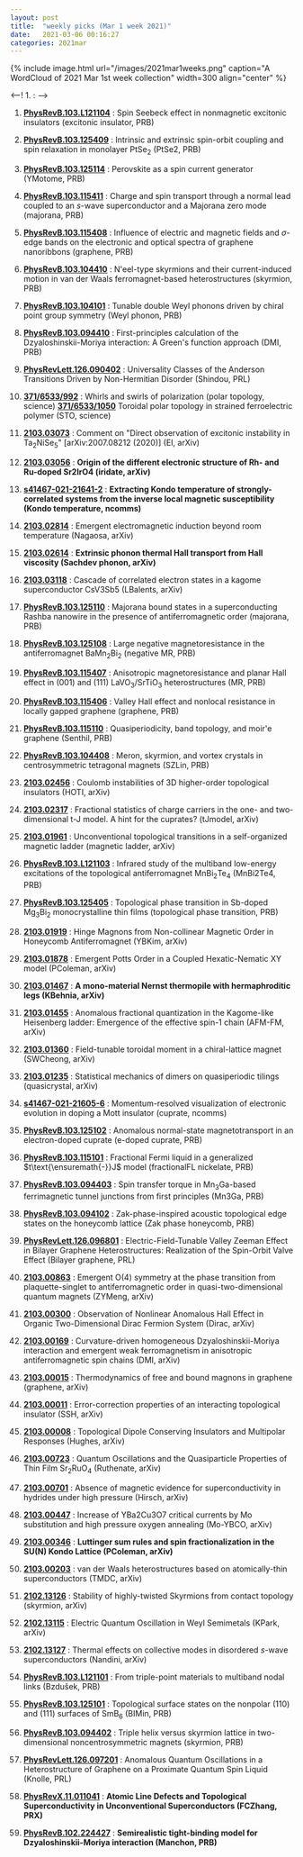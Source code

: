 ```yaml
---
layout: post
title:  "weekly picks (Mar 1 week 2021)"
date:   2021-03-06 00:16:27
categories: 2021mar
---
```


{% include image.html url="/images/2021mar1weeks.png" caption="A WordCloud of 2021 Mar 1st week collection" width=300 align="center" %}


<--! 1. **[]()** : -->

1. **[PhysRevB.103.L121104](https://link.aps.org/doi/10.1103/PhysRevB.103.L121104)** : Spin Seebeck effect in nonmagnetic excitonic insulators (excitonic insulator, PRB)

1. **[PhysRevB.103.125409](https://link.aps.org/doi/10.1103/PhysRevB.103.125409)** : Intrinsic and extrinsic spin-orbit coupling and spin relaxation in monolayer ${\mathrm{PtSe}}_{2}$ (PtSe2, PRB)

1. **[PhysRevB.103.125114](https://link.aps.org/doi/10.1103/PhysRevB.103.125114)** : Perovskite as a spin current generator (YMotome, PRB)

1. **[PhysRevB.103.115411](https://link.aps.org/doi/10.1103/PhysRevB.103.115411)** : Charge and spin transport through a normal lead coupled to an $s$-wave superconductor and a Majorana zero mode (majorana, PRB)

1. **[PhysRevB.103.115408](https://link.aps.org/doi/10.1103/PhysRevB.103.115408)** : Influence of electric and magnetic fields and $\ensuremath{\sigma}$-edge bands on the electronic and optical spectra of graphene nanoribbons (graphene, PRB)

1. **[PhysRevB.103.104410](https://link.aps.org/doi/10.1103/PhysRevB.103.104410)** : N\'eel-type skyrmions and their current-induced motion in van der Waals ferromagnet-based heterostructures (skyrmion, PRB)

1. **[PhysRevB.103.104101](https://link.aps.org/doi/10.1103/PhysRevB.103.104101)** : Tunable double Weyl phonons driven by chiral point group symmetry (Weyl phonon, PRB)

1. **[PhysRevB.103.094410](https://link.aps.org/doi/10.1103/PhysRevB.103.094410)** : First-principles calculation of the Dzyaloshinskii-Moriya interaction: A Green's function approach (DMI, PRB)

1. **[PhysRevLett.126.090402](https://link.aps.org/doi/10.1103/PhysRevLett.126.090402)** : Universality Classes of the Anderson Transitions Driven by Non-Hermitian Disorder (Shindou, PRL)

1. **[371/6533/992](https://science.sciencemag.org/content/371/6533/992)** : Whirls and swirls of polarization (polar topology, science) **[371/6533/1050](https://science.sciencemag.org/content/371/6533/1050)** Toroidal polar topology in strained ferroelectric polymer (STO, science)


1. **[2103.03073](http://arxiv.org/abs/2103.03073)** : Comment on "Direct observation of excitonic instability in Ta$_2$NiSe$_5$" [arXiv:2007.08212 (2020)] (EI, arXiv)

1. **[2103.03056](http://arxiv.org/abs/2103.03056)** : **Origin of the different electronic structure of Rh- and Ru-doped Sr2IrO4 (iridate, arXiv)**

1. **[s41467-021-21641-2](https://www.nature.com/articles/s41467-021-21641-2)** : **Extracting Kondo temperature of strongly-correlated systems from the inverse local magnetic susceptibility (Kondo temperature, ncomms)**

1. **[2103.02814](http://arxiv.org/abs/2103.02814)** : Emergent electromagnetic induction beyond room temperature (Nagaosa, arXiv)

1. **[2103.02614](http://arxiv.org/abs/2103.02614)** : **Extrinsic phonon thermal Hall transport from Hall viscosity (Sachdev phonon, arXiv)**

1. **[2103.03118](http://arxiv.org/abs/2103.03118)** : Cascade of correlated electron states in a kagome superconductor CsV3Sb5 (LBalents, arXiv)

1. **[PhysRevB.103.125110](https://link.aps.org/doi/10.1103/PhysRevB.103.125110)** : Majorana bound states in a superconducting Rashba nanowire in the presence of antiferromagnetic order (majorana, PRB)

1. **[PhysRevB.103.125108](https://link.aps.org/doi/10.1103/PhysRevB.103.125108)** : Large negative magnetoresistance in the antiferromagnet ${\mathrm{BaMn}}_{2}{\mathrm{Bi}}_{2}$ (negative MR, PRB)

1. **[PhysRevB.103.115407](https://link.aps.org/doi/10.1103/PhysRevB.103.115407)** : Anisotropic magnetoresistance and planar Hall effect in (001) and (111) ${\mathrm{LaVO}}_{3}/{\mathrm{SrTiO}}_{3}$ heterostructures (MR, PRB)

1. **[PhysRevB.103.115406](https://link.aps.org/doi/10.1103/PhysRevB.103.115406)** : Valley Hall effect and nonlocal resistance in locally gapped graphene (graphene, PRB)

1. **[PhysRevB.103.115110](https://link.aps.org/doi/10.1103/PhysRevB.103.115110)** : Quasiperiodicity, band topology, and moir\'e graphene (Senthil, PRB)

1. **[PhysRevB.103.104408](https://link.aps.org/doi/10.1103/PhysRevB.103.104408)** : Meron, skyrmion, and vortex crystals in centrosymmetric tetragonal magnets (SZLin, PRB) 

1. **[2103.02456](http://arxiv.org/abs/2103.02456)** : Coulomb instabilities of 3D higher-order topological insulators (HOTI, arXiv)

1. **[2103.02317](http://arxiv.org/abs/2103.02317)** : Fractional statistics of charge carriers in the one- and two-dimensional t-J model. A hint for the cuprates? (tJmodel, arXiv)

1. **[2103.01961](http://arxiv.org/abs/2103.01961)** : Unconventional topological transitions in a self-organized magnetic ladder (magnetic ladder, arXiv)

1. **[PhysRevB.103.L121103](https://link.aps.org/doi/10.1103/PhysRevB.103.L121103)** : Infrared study of the multiband low-energy excitations of the topological antiferromagnet ${\mathrm{MnBi}}_{2}{\mathrm{Te}}_{4}$ (MnBi2Te4, PRB)

1. **[PhysRevB.103.125405](https://link.aps.org/doi/10.1103/PhysRevB.103.125405)** : Topological phase transition in Sb-doped ${\mathrm{Mg}}_{3}{\mathrm{Bi}}_{2}$ monocrystalline thin films (topological phase transition, PRB)

1. **[2103.01919](http://arxiv.org/abs/2103.01919)** : Hinge Magnons from Non-collinear Magnetic Order in Honeycomb Antiferromagnet (YBKim, arXiv)

1. **[2103.01878](http://arxiv.org/abs/2103.01878)** : Emergent Potts Order in a Coupled Hexatic-Nematic XY model (PColeman, arXiv)

1. **[2103.01467](http://arxiv.org/abs/2103.01467)** : **A mono-material Nernst thermopile with hermaphroditic legs (KBehnia, arXiv)**

1. **[2103.01455](http://arxiv.org/abs/2103.01455)** : Anomalous fractional quantization in the Kagome-like Heisenberg ladder: Emergence of the effective spin-1 chain (AFM-FM, arXiv)

1. **[2103.01360](http://arxiv.org/abs/2103.01360)** : Field-tunable toroidal moment in a chiral-lattice magnet (SWCheong, arXiv)

1. **[2103.01235](http://arxiv.org/abs/2103.01235)** : Statistical mechanics of dimers on quasiperiodic tilings (quasicrystal, arXiv)

1. **[s41467-021-21605-6](https://www.nature.com/articles/s41467-021-21605-6)** : Momentum-resolved visualization of electronic evolution in doping a Mott insulator (cuprate, ncomms)

1. **[PhysRevB.103.125102](https://link.aps.org/doi/10.1103/PhysRevB.103.125102)** : Anomalous normal-state magnetotransport in an electron-doped cuprate (e-doped cuprate, PRB)

1. **[PhysRevB.103.115101](https://link.aps.org/doi/10.1103/PhysRevB.103.115101)** : Fractional Fermi liquid in a generalized $t\text{\ensuremath{-}}J$ model (fractionalFL nickelate, PRB)

1. **[PhysRevB.103.094403](https://link.aps.org/doi/10.1103/PhysRevB.103.094403)** : Spin transfer torque in ${\mathrm{Mn}}_{3}\mathrm{Ga}$-based ferrimagnetic tunnel junctions from first principles (Mn3Ga, PRB)

1. **[PhysRevB.103.094102](https://link.aps.org/doi/10.1103/PhysRevB.103.094102)** : Zak-phase-inspired acoustic topological edge states on the honeycomb lattice (Zak phase honeycomb, PRB)

1. **[PhysRevLett.126.096801](https://link.aps.org/doi/10.1103/PhysRevLett.126.096801)** : Electric-Field-Tunable Valley Zeeman Effect in Bilayer Graphene Heterostructures: Realization of the Spin-Orbit Valve Effect (Bilayer graphene, PRL)

1. **[2103.00863](http://arxiv.org/abs/2103.00863)** : Emergent O(4) symmetry at the phase transition from plaquette-singlet to antiferromagnetic order in quasi-two-dimensional quantum magnets (ZYMeng, arXiv)

1. **[2103.00300](http://arxiv.org/abs/2103.00300)** : Observation of Nonlinear Anomalous Hall Effect in Organic Two-Dimensional Dirac Fermion System (Dirac, arXiv)


1. **[2103.00169](http://arxiv.org/abs/2103.00169)** : Curvature-driven homogeneous Dzyaloshinskii-Moriya interaction and emergent weak ferromagnetism in anisotropic antiferromagnetic spin chains (DMI, arXiv)

1. **[2103.00015](http://arxiv.org/abs/2103.00015)** : Thermodynamics of free and bound magnons in graphene (graphene, arXiv)

1. **[2103.00011](http://arxiv.org/abs/2103.00011)** : Error-correction properties of an interacting topological insulator (SSH, arXiv)

1. **[2103.00008](http://arxiv.org/abs/2103.00008)** : Topological Dipole Conserving Insulators and Multipolar Responses (Hughes, arXiv)

1. **[2103.00723](http://arxiv.org/abs/2103.00723)** : Quantum Oscillations and the Quasiparticle Properties of Thin Film Sr$_2$RuO$_4$ (Ruthenate, arXiv)

1. **[2103.00701](http://arxiv.org/abs/2103.00701)** : Absence of magnetic evidence for superconductivity in hydrides under high pressure (Hirsch, arXiv)

1. **[2103.00447](http://arxiv.org/abs/2103.00447)** : Increase of YBa2Cu3O7 critical currents by Mo substitution and high pressure oxygen annealing (Mo-YBCO, arXiv)

1. **[2103.00346](http://arxiv.org/abs/2103.00346)** : **Luttinger sum rules and spin fractionalization in the SU(N) Kondo Lattice (PColeman, arXiv)**

1. **[2103.00203](http://arxiv.org/abs/2103.00203)** : van der Waals heterostructures based on atomically-thin superconductors (TMDC, arXiv)


1. **[2102.13126](http://arxiv.org/abs/2102.13126)** : Stability of highly-twisted Skyrmions from contact topology (skyrmion, arXiv)

1. **[2102.13115](http://arxiv.org/abs/2102.13115)** : Electric Quantum Oscillation in Weyl Semimetals (KPark, arXiv)

1. **[2102.13127](http://arxiv.org/abs/2102.13127)** : Thermal effects on collective modes in disordered $s$-wave superconductors (Nandini, arXiv)

1. **[PhysRevB.103.L121101](https://link.aps.org/doi/10.1103/PhysRevB.103.L121101)** : From triple-point materials to multiband nodal links (Bzdušek, PRB)

1. **[PhysRevB.103.125101](https://link.aps.org/doi/10.1103/PhysRevB.103.125101)** : Topological surface states on the nonpolar (110) and (111) surfaces of ${\mathrm{SmB}}_{6}$ (BIMin, PRB)

1. **[PhysRevB.103.094402](https://link.aps.org/doi/10.1103/PhysRevB.103.094402)** : Triple helix versus skyrmion lattice in two-dimensional noncentrosymmetric magnets (skyrmion, PRB)

1. **[PhysRevLett.126.097201](https://link.aps.org/doi/10.1103/PhysRevLett.126.097201)** : Anomalous Quantum Oscillations in a Heterostructure of Graphene on a Proximate Quantum Spin Liquid (Knolle, PRL)

1. **[PhysRevX.11.011041](https://link.aps.org/doi/10.1103/PhysRevX.11.011041)** : **Atomic Line Defects and Topological Superconductivity in Unconventional Superconductors (FCZhang, PRX)**

1. **[PhysRevB.102.224427](https://link.aps.org/doi/10.1103/PhysRevB.102.224427)** : **Semirealistic tight-binding model for Dzyaloshinskii-Moriya interaction (Manchon, PRB)**

